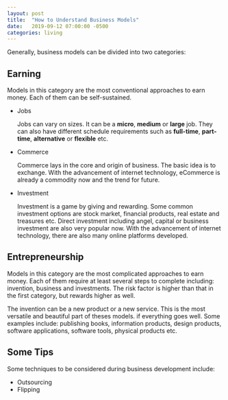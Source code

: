 ```yaml
---
layout: post
title:  "How to Understand Business Models"
date:   2019-09-12 07:00:00 -0500
categories: living
---
```


Generally, business models can be divided into two categories:

## Earning

Models in this category are the most conventional approaches to earn money. Each of them can be self-sustained.

* Jobs

  Jobs can vary on sizes. It can be a **micro**, **medium** or **large** job. They can also have different schedule requirements such as **full-time**, **part-time**, **alternative** or **flexible** etc.

* Commerce

  Commerce lays in the core and origin of business. The basic idea is to exchange. With the advancement of internet technology, eCommerce is already a commodity now and the trend for future.

* Investment

  Investment is a game by giving and rewarding. Some common investment options are stock market, financial products, real estate and treasures etc. Direct investment including angel, capital or business investment are also very popular now. With the advancement of internet technology, there are also many online platforms developed.

## Entrepreneurship

Models in this category are the most complicated approaches to earn money. Each of them require at least several steps to complete including: invention, business and investments. The risk factor is higher than that in the first category, but rewards higher as well.

The invention can be a new product or a new service. This is the most versatile and beautiful part of theses models. if everything goes well. Some examples include: publishing books, information products, design products, software applications, software tools, physical products etc.

## Some Tips

Some techniques to be considered during business development include:

* Outsourcing
* Flipping
